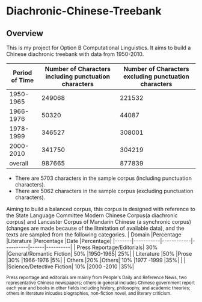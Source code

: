 # Diachronic-Chinese-Treebank
## Overview
This is my project for Option B Computational Linguistics. 
It aims to build a Chinese diachronic treebank with data from 1950-2010.

| Period of Time  | Number of Characters including punctuation characters | Number of Characters excluding punctuation characters |
| ------------- | ------------- |-----------------|
| 1950-1965          | 249068   | 221532   |
| 1966-1976          |  50320   |  44087     |
|  1978-1999         | 346527         |  308001         |
|  2000-2010         |  341750        |   304219           |
| overall | 987665|877839|
* There are 5703 characters in the sample corpus (including punctuation characters).
* There are 5062 characters in the sample corpus (excluding punctuation characters).

Aiming to build a balanced corpus, this corpus is designed with reference to the State Language Committee Modern Chinese Corpus(a diachronic corpus) and Lancaster Corpus of Mandarin Chinese (a synchronic corpus) (changes are made because of the litmitation of available data), and the texts are sampled from the following categories.
| Domain	|Percentage	|Literature	|Percentage	|Date	|Percentage|
|-------|-----------|------------|----------|------|----------|
| Press Reportage/Editorials|	30%	|General/Romantic Fiction|	50%	|1950-1965|	25%|
| Literature	|50%	|Prose	|30%	|1966-1976	|5%|
| Others	|20%	|Others|	10%	|1977 -1999	|35%|
| | |Science/Detective Fiction|	10%	|2000 -2010	|35%|

<sub> Press reportage and editorials are mainly from People's Daily and Reference News, two representative Chinese newspapers;
 others in general includes Chinese government report each year and books in other fields including history, philosophy, and academic theories;
 others in literature inlcudes biographies, non-fiction novel, and literary criticism.</sub>
